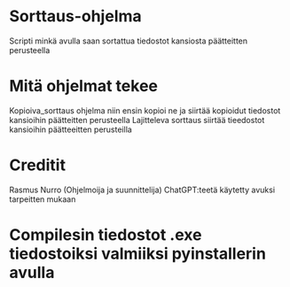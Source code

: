 # Sorttaus-ohjelma
Scripti minkä avulla saan sortattua tiedostot kansiosta päätteitten perusteella 

# Mitä ohjelmat tekee
Kopioiva_sorttaus ohjelma niin ensin kopioi ne ja siirtää kopioidut tiedostot kansioihin päätteitten perusteella
Lajitteleva sorttaus siirtää tieedostot kansioihin päätteeitten perusteilla 

# Creditit
Rasmus Nurro (Ohjelmoija ja suunnittelija)
ChatGPT:teetä käytetty avuksi tarpeitten mukaan

# Compilesin tiedostot .exe tiedostoiksi valmiiksi pyinstallerin avulla
